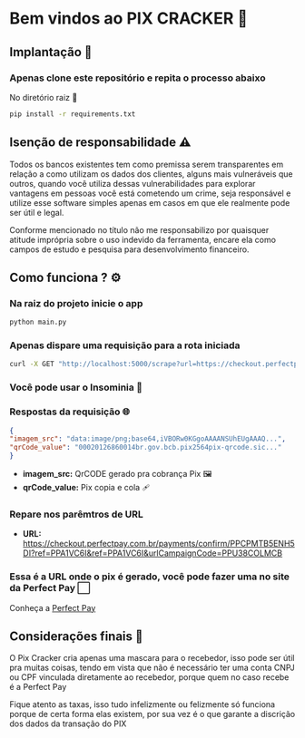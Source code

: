 # Bem vindos ao PIX CRACKER 💸

## Implantação 🧩

### Apenas clone este repositório e repita o processo abaixo

No diretório raiz 🌱  

```bash
pip install -r requirements.txt
```

## Isenção de responsabilidade ⚠️

Todos os bancos existentes tem como premissa serem transparentes em relação a como utilizam os dados dos clientes, alguns mais vulneráveis que outros, quando você utiliza dessas vulnerabilidades para explorar vantagens em pessoas você está cometendo um crime, seja responsável e utilize esse software simples apenas em casos em que ele realmente pode ser útil e legal.

Conforme mencionado no título não me responsabilizo por quaisquer atitude imprópria sobre o uso indevido da ferramenta, encare ela como campos de estudo e pesquisa para desenvolvimento financeiro.

## Como funciona ? ⚙️

### Na raiz do projeto inicie o app

```bash
python main.py
```

### Apenas dispare uma requisição para a rota iniciada

```bash
curl -X GET "http://localhost:5000/scrape?url=https://checkout.perfectpay.com.br/payments/confirm/PPCPMTB5ENH5DI?ref=PPA1VC6I&ref=PPA1VC6I&urlCampaignCode=PPU38COLMCB"
```

### Você pode usar o Insominia 🔮

### Respostas da requisição 🌐

```json
{
"imagem_src": "data:image/png;base64,iVBORw0KGgoAAAANSUhEUgAAAQ...",
"qrCode_value": "00020126860014br.gov.bcb.pix2564pix-qrcode.sic..."
}
```

- **imagem_src:** QrCODE gerado pra cobrança Pix 🖼️
- **qrCode_value:** Pix copia e cola 🩹

### Repare nos parêmtros de URL

- **URL:** https://checkout.perfectpay.com.br/payments/confirm/PPCPMTB5ENH5DI?ref=PPA1VC6I&ref=PPA1VC6I&urlCampaignCode=PPU38COLMCB

### Essa é a URL onde o pix é gerado, você pode fazer uma no site da Perfect Pay ⬜

Conheça a <a href="https://app.perfectpay.com.br/refer/REFPPU15CH11K6">Perfect Pay</a>

## Considerações finais 🚩

O Pix Cracker cria apenas uma mascara para o recebedor, isso pode ser útil pra muitas coisas, tendo em vista que não é necessário ter uma conta CNPJ ou CPF vinculada diretamente ao recebedor, porque quem no caso recebe é a Perfect Pay

Fique atento as taxas, isso tudo infelizmente ou felizmente só funciona porque de certa forma elas existem, por sua vez é o que garante a discrição dos dados da transação do PIX
